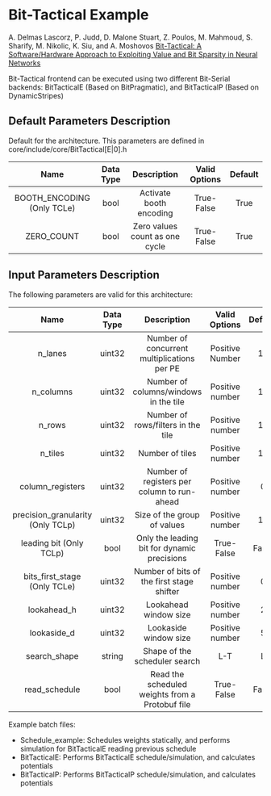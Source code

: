# Bit-Tactical Example

A. Delmas Lascorz, P. Judd, D. Malone Stuart, Z. Poulos, M. Mahmoud, S. Sharify, M. Nikolic, K. Siu, and A. Moshovos
[Bit-Tactical: A Software/Hardware Approach to Exploiting Value and Bit Sparsity in Neural Networks](https://dl.acm.org/citation.cfm?id=3304041)

Bit-Tactical frontend can be executed using two different Bit-Serial backends: BitTacticalE (Based on BitPragmatic), 
and BitTacticalP (Based on DynamicStripes)  


## Default Parameters Description   

Default for the architecture. This parameters are defined in core/include/core/BitTactical\[E|0\].h

| Name | Data Type | Description | Valid Options | Default |
|:---:|:---:|:---:|:---:|:---:|
| BOOTH_ENCODING (Only TCLe) | bool | Activate booth encoding | True-False | True |
| ZERO_COUNT | bool | Zero values count as one cycle | True-False | True | 
   
## Input Parameters Description    

The following parameters are valid for this architecture:

| Name | Data Type | Description | Valid Options | Default |
|:---:|:---:|:---:|:---:|:---:|
| n_lanes | uint32 | Number of concurrent multiplications per PE | Positive Number | 16 |
| n_columns | uint32 | Number of columns/windows in the tile | Positive number | 16 |
| n_rows | uint32 | Number of rows/filters in the tile | Positive number | 16 |
| n_tiles | uint32 | Number of tiles | Positive number | 16 |
| column_registers | uint32 | Number of registers per column to run-ahead | Positive number | 0 |
| precision_granularity (Only TCLp) | uint32 | Size of the group of values | Positive number | 16 |
| leading bit (Only TCLp)| bool | Only the leading bit for dynamic precisions | True-False | False |
| bits_first_stage (Only TCLe)| uint32 | Number of bits of the first stage shifter | Positive number | 0 |
| lookahead_h |uint32 | Lookahead window size | Positive number | 2 |
| lookaside_d |uint32 | Lookaside window size | Positive number | 5 | 
| search_shape | string | Shape of the scheduler search | L-T | L |
| read_schedule | bool | Read the scheduled weights from a Protobuf file | True-False | False |


Example batch files:

*   Schedule_example: Schedules weights statically, and performs simulation for BitTacticalE reading previous schedule
*   BitTacticalE: Performs BitTacticalE schedule/simulation, and calculates potentials 
*   BitTacticalP: Performs BitTacticalP schedule/simulation, and calculates potentials 